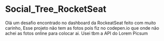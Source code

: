# Social_Tree_RocketSeat
Olá um desafio encontrado no dashboard da RockeatSeat feito com muito carinho, Esse projeto não tem as fotos pois fiz no codepen.io que onde não achei as fotos online 
para colocar ai. Usei tbm a API do Lorem Picsum

